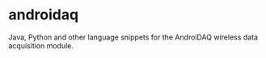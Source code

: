 androidaq
=========

Java, Python and other language snippets for the AndroiDAQ wireless data acquisition module. 
